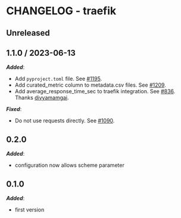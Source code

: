 # CHANGELOG - traefik

## Unreleased

## 1.1.0 / 2023-06-13

***Added***:

* Add `pyproject.toml` file. See [#1195](https://github.com/DataDog/integrations-extras/pull/1195).
* Add curated_metric column to metadata.csv files. See [#1209](https://github.com/DataDog/integrations-extras/pull/1209).
* Add average_response_time_sec to traefik integration. See [#836](https://github.com/DataDog/integrations-extras/pull/836). Thanks [divyamamgai](https://github.com/divyamamgai).

***Fixed***:

* Do not use requests directly. See [#1090](https://github.com/DataDog/integrations-extras/pull/1090).

## 0.2.0

***Added***:

* configuration now allows scheme parameter

## 0.1.0

***Added***:

* first version

